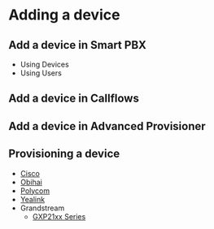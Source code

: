 # Adding a device

## Add a device in Smart PBX
- Using Devices
- Using Users

## Add a device in Callflows

## Add a device in Advanced Provisioner

## Provisioning a device
- [Cisco](./cisco/cisco_provisioning_guide.md)
- [Obihai](./obihai/obihai_provisioning_guide.md)
- [Polycom](./polycom/polycom_provisioning_guide.md)
- [Yealink](./yealink/yealink_provisioning_guide.md)
- Grandstream
    - [GXP21xx Series](./grandstream/gxp21xx_provisioning_guide.md)
